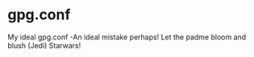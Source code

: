 # gpg.conf
My ideal gpg.conf -An ideal mistake perhaps! Let the padme bloom and blush (Jedi) Starwars!
